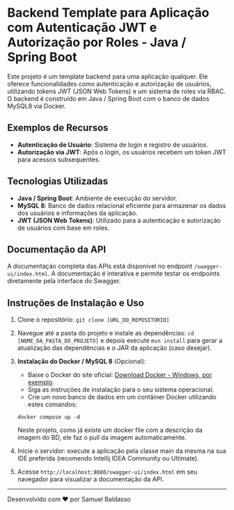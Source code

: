 # Backend Template para Aplicação com Autenticação JWT e Autorização por Roles - Java / Spring Boot

Este projeto é um template backend para uma aplicação qualquer. Ele oferece funcionalidades como autenticação e autorização de usuários, utilizando tokens JWT (JSON Web Tokens) e um sistema de roles via RBAC. O backend é construído em Java / Spring Boot com o banco de dados MySQL8 via Docker.

## Exemplos de Recursos

- **Autenticação de Usuário**: Sistema de login e registro de usuários.
- **Autorização via JWT**: Após o login, os usuários recebem um token JWT para acessos subsequentes.

## Tecnologias Utilizadas

- **Java / Spring Boot**: Ambiente de execução do servidor.
- **MySQL 8**: Banco de dados relacional eficiente para armazenar os dados dos usuários e informações da aplicação.
- **JWT (JSON Web Tokens)**: Utilizado para a autenticação e autorização de usuários com base em roles.

## Documentação da API

A documentação completa das APIs está disponível no endpoint `/swagger-ui/index.html`. A documentação é interativa e permite testar os endpoints diretamente pela interface do Swagger.

## Instruções de Instalação e Uso

1. Clone o repositório: `git clone [URL_DO_REPOSITORIO]`

2. Navegue até a pasta do projeto e instale as dependências: `cd [NOME_DA_PASTA_DO_PROJETO]` e depois execute `mvn install` para gerar a atualização das dependências e o JAR da aplicação (caso desejar).

3. **Instalação do Docker / MySQL 8** (Opcional):
   - Baixe o Docker do site oficial: [Download Docker - Windows, por exemplo](https://docs.docker.com/desktop/install/windows-install/).
   - Siga as instruções de instalação para o seu sistema operacional.
   - Crie um novo banco de dados em um contâiner Docker utilizando estes comandos:
   
   `docker compose up -d`

   Neste projeto, como já existe um docker file com a descrição da imagem do BD, ele faz o pull da imagem automaticamente.
   
5. Inicie o servidor: execute a aplicação pela classe main da mesma na sua IDE preferida (recomendo Intellij IDEA Community ou Ultimate).

6. Acesse `http://localhost:8080/swagger-ui/index.html` em seu navegador para visualizar a documentação da API.

---

Desenvolvido com ❤️ por Samuel Baldasso
